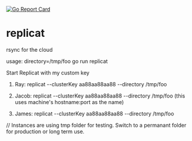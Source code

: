 [![Go Report Card](https://goreportcard.com/badge/github.com/ablox/replicat)](https://goreportcard.com/report/github.com/ablox/replicat)

# replicat
rsync for the cloud

usage:
directory=/tmp/foo go run replicat


Start Replicat with my custom key

1. Ray:    replicat --clusterKey aa88aa88aa88 --directory /tmp/foo

2. Jacob:  replicat --clusterKey aa88aa88aa88 --directory /tmp/foo (this uses machine's hostname:port as the name)

3. James:  replicat --clusterKey aa88aa88aa88 --directory /tmp/foo

// Instances are using tmp folder for testing. Switch to a permanant folder for production or long term use.